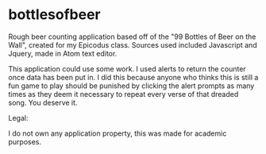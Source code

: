 # bottlesofbeer

Rough beer counting application based off of the "99 Bottles of Beer on the Wall", created for my Epicodus class. Sources used included Javascript and Jquery, made in Atom text editor.

This application could use some work. I used alerts to return the counter once data has been put in. I did this because anyone who thinks this is still a fun game to play should be punished by clicking the alert prompts as many times as they deem it necessary to repeat every verse of that dreaded song. You deserve it.

Legal:

I do not own any application property, this was made for academic purposes. 
